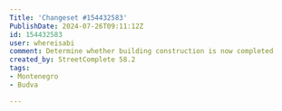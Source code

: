 ```yaml
---
Title: 'Changeset #154432583'
PublishDate: 2024-07-26T09:11:12Z
id: 154432583
user: whereisabi
comment: Determine whether building construction is now completed
created_by: StreetComplete 58.2
tags:
- Montenegro
- Budva

---
```


